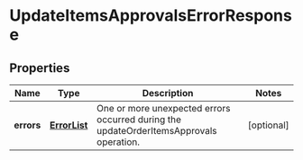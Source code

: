 
# UpdateItemsApprovalsErrorResponse

## Properties
Name | Type | Description | Notes
------------ | ------------- | ------------- | -------------
**errors** | [**ErrorList**](ErrorList.md) | One or more unexpected errors occurred during the updateOrderItemsApprovals operation. |  [optional]



